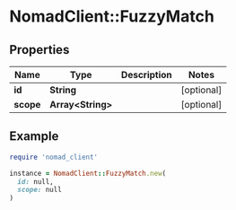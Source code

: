 # NomadClient::FuzzyMatch

## Properties

| Name | Type | Description | Notes |
| ---- | ---- | ----------- | ----- |
| **id** | **String** |  | [optional] |
| **scope** | **Array&lt;String&gt;** |  | [optional] |

## Example

```ruby
require 'nomad_client'

instance = NomadClient::FuzzyMatch.new(
  id: null,
  scope: null
)
```

